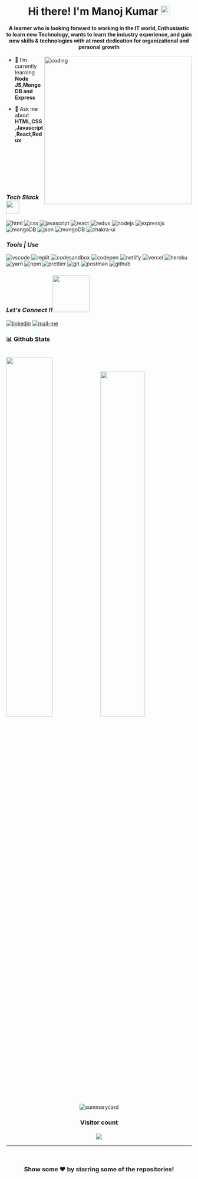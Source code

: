<h1 align="center">Hi there! I'm Manoj Kumar <img src="https://media4.giphy.com/media/MPxg9U887PS0B8XT4J/giphy.gif?cid=ecf05e47gbvml5pmyegczcp6v6xvxydf2d3f66uu2hylymx7&rid=giphy.gif&ct=g" width="25px"> </h1>


<h4 align="center" margin="0px">A learner who is looking forward to working in the IT world, Enthusiastic to learn new Technology, wants to learn the industry experience, and gain new skills & technologies with at most dedication for organizational and personal growth</h4>

<!-- ## <p style="display:flex; align-items: center"> <img src="https://img.icons8.com/color/48/000000/user-male-circle--v2.png"/> About Me </p>

<!-- - 👨‍💻 My Portfolio -** -->




<img width="400" align="right" src="https://www.wingstechsolutions.com/wp-content/uploads/2022/03/full-stack-development.gif" alt="coding"/>

- 🌱 I’m currently learning **Node JS,MongoDB and Express**

- 💬 Ask me about **HTML**,**CSS**,**Javascript**,**React**,**Redux**


    
<br/><br/><br/><br/>

<!--START_SECTION:waka-->
<!-- [![Lines of code](https://img.shields.io/badge/From%20Hello%20World%20I%27ve%20Written-12.8%20million%20lines%20of%20code-blue)](https://github.com/manojbachhal)
[![wakatime](https://wakatime.com/badge/user/93304a80-1701-43cc-8d7e-2edf43f97216.svg)](https://wakatime.com/@93304a80-1701-43cc-8d7e-2edf43f97216) -->
<!--END_SECTION:waka-->

<br/>

<h3><i>Tech Stack <img src="https://camo.githubusercontent.com/beb64ff21c883e318e4f5db5231c2ba4175705bea1c9249e82a41ab375db4f75/68747470733a2f2f6d65646961322e67697068792e636f6d2f6d656469612f51737347456d706b79454f684243623765312f67697068792e6769663f6369643d656366303565343761306e336769316266716e74716d6f62386739616964316f796a327772336473336d67373030626c267269643d67697068792e676966" width="35"/></i></h3>

<p align="left">
  <img src="https://img.shields.io/badge/html5-%23E34F26.svg?style=for-the-badge&logo=html5&logoColor=white" alt="html"/>
  <img src="https://img.shields.io/badge/css3-%231572B6.svg?style=for-the-badge&logo=css3&logoColor=white" alt="css"/>
  <img src="https://img.shields.io/badge/javascript-%23323330.svg?style=for-the-badge&logo=javascript&logoColor=%23F7DF1E" alt="javascript"/>
  <img src="https://img.shields.io/badge/react-%2320232a.svg?style=for-the-badge&logo=react&logoColor=%2361DAFB" alt="react"/>
  <img src="https://img.shields.io/badge/redux-%23593d88.svg?style=for-the-badge&logo=redux&logoColor=white" alt="redux"/>
  <img src="https://img.shields.io/badge/Node.js-339933?style=for-the-badge&logo=nodedotjs&logoColor=white" alt="nodejs" />
  <img src="https://img.shields.io/badge/express.js-%23404d59.svg?style=for-the-badge&logo=express&logoColor=%2361DAFB" alt="expressjs" />
  <img src="https://img.shields.io/badge/MongoDB-%234ea94b.svg?style=for-the-badge&logo=mongodb&logoColor=white" alt="mongoDB" />
  <img src="https://img.shields.io/badge/json-5E5C5C?style=for-the-badge&logo=json&logoColor=white" alt="json" />
    <img src="https://img.shields.io/badge/java-%234ea94b.svg?style=for-the-badge&logo=java&logoColor=white" alt="mongoDB" />
  <img src="https://img.shields.io/badge/Chakra--UI-319795?style=for-the-badge&logo=chakra-ui&logoColor=white" alt="chakra-ui" />
</p>

<h3><i>Tools | Use</i></h3>
<p align="left">
  <img src="https://img.shields.io/badge/VSCode-0078D4?style=for-the-badge&logo=visual%20studio%20code&logoColor=white" alt="vscode" />
  <img src="https://img.shields.io/badge/replit-667881?style=for-the-badge&logo=replit&logoColor=white" alt="replit" />
  <img src="https://img.shields.io/badge/Codesandbox-000000?style=for-the-badge&logo=CodeSandbox&logoColor=white" alt="codesandbox" />
  <img src="https://img.shields.io/badge/Codepen-000000?style=for-the-badge&logo=codepen&logoColor=white" alt="codepen" />
  <img src="https://img.shields.io/badge/Netlify-00C7B7?style=for-the-badge&logo=netlify&logoColor=white" alt="netlify" />
  <img src="https://img.shields.io/badge/Vercel-000000?style=for-the-badge&logo=vercel&logoColor=white" alt="vercel" />
  <img src="https://img.shields.io/badge/Heroku-430098?style=for-the-badge&logo=heroku&logoColor=white" alt="heroku" />
  <img src="https://img.shields.io/badge/Yarn-2C8EBB?style=for-the-badge&logo=yarn&logoColor=white" alt="yarn" />
  <img src="https://img.shields.io/badge/NPM-%23000000.svg?style=for-the-badge&logo=npm&logoColor=white" alt="npm"/>
  <img src="https://img.shields.io/badge/prettier-1A2C34?style=for-the-badge&logo=prettier&logoColor=F7BA3E" alt="prettier" />
  <img src="https://img.shields.io/badge/Git-f44d27?style=for-the-badge&logo=git&logoColor=white" alt="git"/>
  <img src="https://img.shields.io/badge/Postman-FF6C37?style=for-the-badge&logo=Postman&logoColor=white" alt="postman"/>
  <img src="https://img.shields.io/badge/GitHub-100000?style=for-the-badge&logo=github&logoColor=white" alt="github"/>
</p>

<h3><i>Let's Connect !!<img src="https://raw.githubusercontent.com/ShahriarShafin/ShahriarShafin/main/Assets/handshake.gif" width="100" /></i></h3>
<p align="left">
  <a href="https://www.linkedin.com/in/manoj-bachhal/" target="blank"><img align="center" src="https://img.shields.io/badge/LinkedIn-0077B5?style=for-the-badge&logo=linkedin&logoColor=white" alt="linkedin" /></a>
  <a title="nehalahamad1999@gmail.com" href="mailto:themanojbachhal@gmail.com" target="blank"><img align="center" src="https://img.shields.io/badge/Gmail-D14836?style=for-the-badge&logo=gmail&logoColor=white" alt="mail-me" /></a>
<!--   <a href="https://wa.me/9507524066" target="blank"><img align="center" src="https://img.shields.io/badge/WhatsApp-25D366?style=for-the-badge&logo=whatsapp&logoColor=white" alt="whatsapp-me" /></a>
  <a href="https://furkan-portfolio-8584.netlify.app/" target="_blank"><img align="center" src="https://img.shields.io/badge/website-000000?style=for-the-badge&logo=About.me&logoColor=white" alt="portfolio" /></a> -->

</p>

<h3>📊 Github Stats</h3>
<br/>
<div>
  <img width="50%"  src="https://github-readme-stats.vercel.app/api?username=manojbachhal&show_icons=true&theme=dark" />
  <img width="49%"  src="https://github-readme-stats.vercel.app/api/top-langs/?username=manojbachhal&layout=compact&theme=dark" />
 
  
</div>
<br />

<br />
<p align="center"><img src="https://github-readme-streak-stats.herokuapp.com/?user=manojbachhal" alt=""/></p>
<p align="center" ><img src="https://github-profile-trophy.vercel.app/?username=manojbachhal" alt=""/> </p>
<p align="center"><img src="https://github-profile-summary-cards.vercel.app/api/cards/profile-details?username=manojbachhal&theme=vue" alt="summarycard"/> </p>

<h3 align="center"> 
  Visitor count 
  <br>
  <br>
  <img src="https://profile-counter.glitch.me/manojbachhal/count.svg" />
</h3>
<hr />
<br>
<h3 align="center">
 Show some ❤️ by starring some of the repositories!
</h3>



